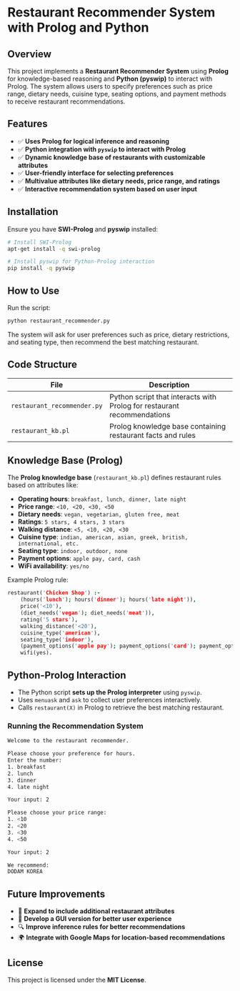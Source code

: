 # Restaurant Recommender System with Prolog and Python

## Overview

This project implements a **Restaurant Recommender System** using **Prolog** for knowledge-based reasoning and **Python (pyswip)** to interact with Prolog. The system allows users to specify preferences such as price range, dietary needs, cuisine type, seating options, and payment methods to receive restaurant recommendations.

## Features

- ✅ **Uses Prolog for logical inference and reasoning**
- ✅ **Python integration with `pyswip` to interact with Prolog**
- ✅ **Dynamic knowledge base of restaurants with customizable attributes**
- ✅ **User-friendly interface for selecting preferences**
- ✅ **Multivalue attributes like dietary needs, price range, and ratings**
- ✅ **Interactive recommendation system based on user input**

## Installation

Ensure you have **SWI-Prolog** and **pyswip** installed:

```bash
# Install SWI-Prolog
apt-get install -q swi-prolog

# Install pyswip for Python-Prolog interaction
pip install -q pyswip
```

## How to Use

Run the script:

```bash
python restaurant_recommender.py
```

The system will ask for user preferences such as price, dietary restrictions, and seating type, then recommend the best matching restaurant.

## Code Structure

| File | Description |
|------|------------|
| `restaurant_recommender.py` | Python script that interacts with Prolog for restaurant recommendations |
| `restaurant_kb.pl` | Prolog knowledge base containing restaurant facts and rules |

## Knowledge Base (Prolog)

The **Prolog knowledge base** (`restaurant_kb.pl`) defines restaurant rules based on attributes like:
- **Operating hours**: `breakfast, lunch, dinner, late night`
- **Price range**: `<10, <20, <30, <50`
- **Dietary needs**: `vegan, vegetarian, gluten free, meat`
- **Ratings**: `5 stars, 4 stars, 3 stars`
- **Walking distance**: `<5, <10, <20, <30`
- **Cuisine type**: `indian, american, asian, greek, british, international, etc.`
- **Seating type**: `indoor, outdoor, none`
- **Payment options**: `apple pay, card, cash`
- **WiFi availability**: `yes/no`

Example Prolog rule:

```prolog
restaurant('Chicken Shop') :- 
    (hours('lunch'); hours('dinner'); hours('late night')), 
    price('<10'), 
    (diet_needs('vegan'); diet_needs('meat')), 
    rating('5 stars'), 
    walking_distance('<20'), 
    cuisine_type('american'), 
    seating_type('indoor'), 
    (payment_options('apple pay'); payment_options('card'); payment_options('cash')), 
    wifi(yes).
```

## Python-Prolog Interaction

- The Python script **sets up the Prolog interpreter** using `pyswip`.
- Uses `menuask` and `ask` to collect user preferences interactively.
- Calls `restaurant(X)` in Prolog to retrieve the best matching restaurant.

### Running the Recommendation System

```bash
Welcome to the restaurant recommender.

Please choose your preference for hours. 
Enter the number: 
1. breakfast
2. lunch
3. dinner
4. late night

Your input: 2

Please choose your price range:
1. <10
2. <20
3. <30
4. <50

Your input: 2

We recommend:
DODAM KOREA
```

## Future Improvements

- 🚀 **Expand to include additional restaurant attributes**
- 🎨 **Develop a GUI version for better user experience**
- 🔍 **Improve inference rules for better recommendations**
- 🌍 **Integrate with Google Maps for location-based recommendations**

## License

This project is licensed under the **MIT License**.
